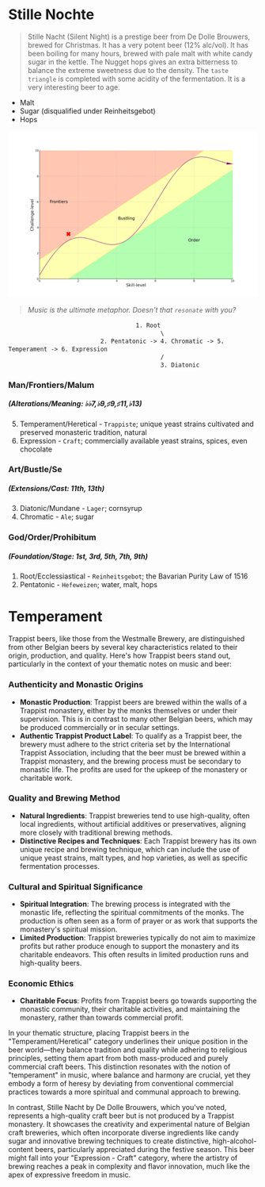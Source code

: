 # Stille Nochte

> Stille Nacht (Silent Night) is a prestige beer from De Dolle Brouwers, brewed for Christmas. It has a very potent beer (12% alc/vol). It has been boiling for many hours, brewed with pale malt with white candy sugar in the kettle. The Nugget hops gives an extra bitterness to balance the extreme sweetness due to the density. The `taste triangle` is completed with some acidity of the fermentation. It is a very interesting beer to age.

- Malt
- Sugar (disqualified under Reinheitsgebot)
- Hops

![](frontier.png)
 
 > *Music is the ultimate metaphor. Doesn't that `resonate` with you?*
 
                                        1. Root
                                               \
                              2. Pentatonic -> 4. Chromatic -> 5. Temperament -> 6. Expression
                                               /
                                               3. Diatonic



### Man/Frontiers/Malum
##### (Alterations/Meaning: ♭♭7,♭9,♯9,♯11,♭13) 
5. Temperament/Heretical - `Trappiste`; unique yeast strains cultivated and preserved monasteric tradition, natural
6. Expression - `Craft`; commercially available yeast strains, spices, even chocolate 
### Art/Bustle/Se
##### (Extensions/Cast: 11th, 13th)
3. Diatonic/Mundane - `Lager`; cornsyrup
4. Chromatic - `Ale`; sugar
### God/Order/Prohibitum
##### (Foundation/Stage: 1st, 3rd, 5th, 7th, 9th)
1. Root/Ecclessiastical - `Reinheitsgebot`; the Bavarian Purity Law of 1516
2. Pentatonic - `Hefeweizen`; water, malt, hops

# Temperament

Trappist beers, like those from the Westmalle Brewery, are distinguished from other Belgian beers by several key characteristics related to their origin, production, and quality. Here's how Trappist beers stand out, particularly in the context of your thematic notes on music and beer:

### Authenticity and Monastic Origins
- **Monastic Production**: Trappist beers are brewed within the walls of a Trappist monastery, either by the monks themselves or under their supervision. This is in contrast to many other Belgian beers, which may be produced commercially or in secular settings.
- **Authentic Trappist Product Label**: To qualify as a Trappist beer, the brewery must adhere to the strict criteria set by the International Trappist Association, including that the beer must be brewed within a Trappist monastery, and the brewing process must be secondary to monastic life. The profits are used for the upkeep of the monastery or charitable work.

### Quality and Brewing Method
- **Natural Ingredients**: Trappist breweries tend to use high-quality, often local ingredients, without artificial additives or preservatives, aligning more closely with traditional brewing methods.
- **Distinctive Recipes and Techniques**: Each Trappist brewery has its own unique recipe and brewing technique, which can include the use of unique yeast strains, malt types, and hop varieties, as well as specific fermentation processes.

### Cultural and Spiritual Significance
- **Spiritual Integration**: The brewing process is integrated with the monastic life, reflecting the spiritual commitments of the monks. The production is often seen as a form of prayer or as work that supports the monastery's spiritual mission.
- **Limited Production**: Trappist breweries typically do not aim to maximize profits but rather produce enough to support the monastery and its charitable endeavors. This often results in limited production runs and high-quality beers.

### Economic Ethics
- **Charitable Focus**: Profits from Trappist beers go towards supporting the monastic community, their charitable activities, and maintaining the monastery, rather than towards commercial profit.

In your thematic structure, placing Trappist beers in the "Temperament/Heretical" category underlines their unique position in the beer world—they balance tradition and quality while adhering to religious principles, setting them apart from both mass-produced and purely commercial craft beers. This distinction resonates with the notion of "temperament" in music, where balance and harmony are crucial, yet they embody a form of heresy by deviating from conventional commercial practices towards a more spiritual and communal approach to brewing.

In contrast, Stille Nacht by De Dolle Brouwers, which you've noted, represents a high-quality craft beer but is not produced by a Trappist monastery. It showcases the creativity and experimental nature of Belgian craft breweries, which often incorporate diverse ingredients like candy sugar and innovative brewing techniques to create distinctive, high-alcohol-content beers, particularly appreciated during the festive season. This beer might fall into your "Expression - Craft" category, where the artistry of brewing reaches a peak in complexity and flavor innovation, much like the apex of expressive freedom in music.
